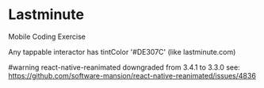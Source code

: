 # Lastminute
Mobile Coding Exercise

Any tappable interactor has tintColor '#DE307C' (like lastminute.com)

#warning react-native-reanimated downgraded from 3.4.1 to 3.3.0
see: https://github.com/software-mansion/react-native-reanimated/issues/4836
